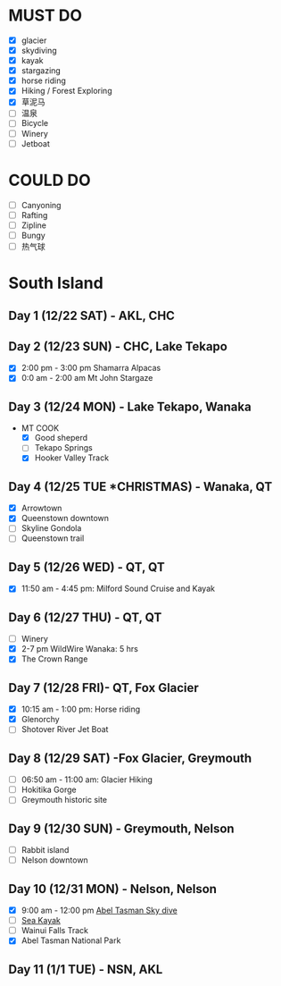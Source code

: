 # MUST DO
* [x] glacier
* [x] skydiving
* [x] kayak
* [x] stargazing
* [x] horse riding
* [x] Hiking / Forest Exploring
* [x] 草泥马
* [ ] 温泉
* [ ] Bicycle
* [ ] Winery
* [ ] Jetboat

# COULD DO
* [ ] Canyoning
* [ ] Rafting 
* [ ] Zipline
* [ ] Bungy
* [ ] 热气球

# **South Island**
## Day 1 (12/22 SAT) - AKL, CHC

## Day 2 (12/23 SUN) - CHC, Lake Tekapo
- [x] 2:00 pm - 3:00 pm Shamarra Alpacas
- [x] 0:0 am - 2:00 am Mt John Stargaze

## Day 3 (12/24 MON) - Lake Tekapo, Wanaka
- MT COOK
    - [x] Good sheperd
    - [ ] Tekapo Springs
    - [x] Hooker Valley Track

## Day 4 (12/25 TUE ***CHRISTMAS**) - Wanaka, QT
- [x] Arrowtown
- [x] Queenstown downtown
- [ ] Skyline Gondola
- [ ] Queenstown trail

## Day 5 (12/26 WED) - QT, QT
- [x] 11:50 am - 4:45 pm: Milford Sound Cruise and Kayak

## Day 6 (12/27 THU) - QT, QT
- [ ] Winery
- [x] 2-7 pm WildWire Wanaka: 5 hrs
- [x] The Crown Range

## Day 7 (12/28 FRI)- QT, Fox Glacier
- [x] 10:15 am - 1:00 pm: Horse riding
- [x] Glenorchy
- [ ] Shotover River Jet Boat

## Day 8 (12/29 SAT) -Fox Glacier, Greymouth
- [ ] 06:50 am - 11:00 am: Glacier Hiking
- [ ] Hokitika Gorge
- [ ] Greymouth historic site

## Day 9 (12/30 SUN) - Greymouth, Nelson
- [ ] Rabbit island
- [ ] Nelson downtown

## Day 10 (12/31 MON) - Nelson, Nelson
- [x] 9:00 am - 12:00 pm [Abel Tasman Sky dive](https://www.skydive.co.nz/shop-now/abel-tasman-epic/)
- [ ] [Sea Kayak](https://www.abeltasman.co.nz/a-day/sea-kayak/)
- [ ] Wainui Falls Track
- [x] Abel Tasman National Park

## Day 11 (1/1 TUE) - NSN, AKL
